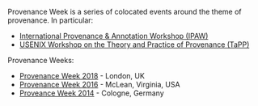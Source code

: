 Provenance Week is a series of colocated events around the theme of provenance. In particular:
* [International Provenance & Annotation Workshop (IPAW)](http://ipaw.info)
* [USENIX Workshop on the Theory and Practice of Provenance (TaPP)](https://www.usenix.org/conferences/byname/186)

Provenance Weeks:
* [Provenance Week 2018](http://provenanceweek2018.org) - London, UK 
* [Provenance Week 2016](http://www2.mitre.org/public/provenance2016/) - McLean, Virginia, USA
* [Proveance Week 2014](http://provenanceweek.dlr.de) - Cologne, Germany
